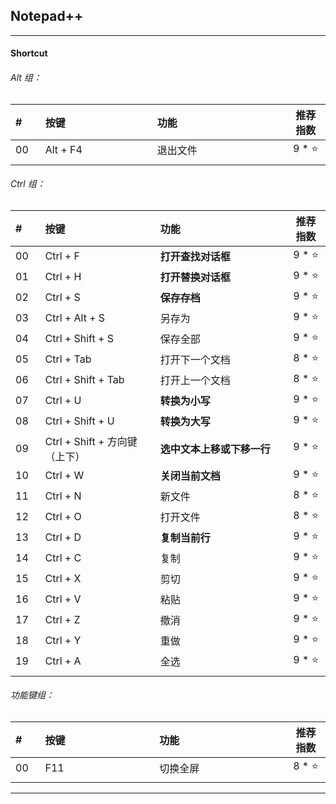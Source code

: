 ## Notepad++

---

#### Shortcut

###### Alt 组：

| # | 按键 | 功能 | 推荐指数 |
| :--- | :--- | :--- | :---: |
| 00 | Alt + F4 | 退出文件 | 9 * ⭐ |
|<img width=50px/>|<img width=400px/>|<img width=500px/>|<img width=100px/>|

###### Ctrl 组：

| # | 按键 | 功能 | 推荐指数 |
| :--- | :--- | :--- | :---: |
| 00 | Ctrl + F | **打开查找对话框** | 9 * ⭐ |
| 01 | Ctrl + H | **打开替换对话框** | 9 * ⭐ |
| 02 | Ctrl + S | **保存存档** | 9 * ⭐ | 
| 03 | Ctrl + Alt + S | 另存为 | 9 * ⭐ |
| 04 | Ctrl + Shift + S | 保存全部 | 9 * ⭐ |
| 05 | Ctrl + Tab | 打开下一个文档 | 8 * ⭐ |
| 06 | Ctrl + Shift + Tab | 打开上一个文档 | 8 * ⭐ |
| 07 | Ctrl + U | **转换为小写** | 9 * ⭐ |
| 08 | Ctrl + Shift + U | **转换为大写** | 9 * ⭐ |
| 09 | Ctrl + Shift + 方向键（上下）| **选中文本上移或下移一行** | 9 * ⭐ |
| 10 | Ctrl + W | **关闭当前文档** | 9 * ⭐ |
| 11 | Ctrl + N | 新文件 | 8 * ⭐ |
| 12 | Ctrl + O | 打开文件 | 8 * ⭐ | 
| 13 | Ctrl + D | **复制当前行** | 9 * ⭐ | 
| 14 | Ctrl + C | 复制 | 9 * ⭐ | 
| 15 | Ctrl + X | 剪切 | 9 * ⭐ | 
| 16 | Ctrl + V | 粘贴 | 9 * ⭐ | 
| 17 | Ctrl + Z | 撤消 | 9 * ⭐ | 
| 18 | Ctrl + Y | 重做 | 9 * ⭐ | 
| 19 | Ctrl + A | 全选 | 9 * ⭐ | 
|<img width=50px/>|<img width=400px/>|<img width=500px/>|<img width=100px/>|

###### 功能键组：

| # | 按键 | 功能 | 推荐指数 |
| :--- | :--- | :--- | :---: |
| 00 | F11 | 切换全屏 | 8 * ⭐ |
|<img width=50px/>|<img width=400px/>|<img width=500px/>|<img width=100px/>|

---


